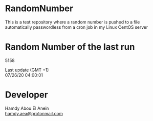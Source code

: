 # RandomNumber    
This is a test repository where a random number is pushed to a file automatically passwordless from a cron job in my Linux CentOS server    
# Random Number of the last run   
5158
      
Last update (GMT +1)    
07/26/20 04:00:01
# Developer    
Hamdy Abou El Anein   
hamdy.aea@protonmail.com
